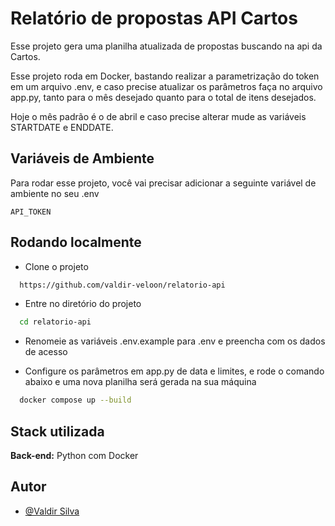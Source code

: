
# Relatório de propostas API Cartos

Esse projeto gera uma planilha atualizada de propostas buscando na api da Cartos.

Esse projeto roda em Docker, bastando realizar a parametrização do token em um arquivo .env, 
e caso precise atualizar os parâmetros faça no arquivo app.py, tanto para o mês desejado 
quanto para o total de itens desejados.

Hoje o mês padrão é o de abril e caso precise alterar mude as variáveis STARTDATE e ENDDATE.


## Variáveis de Ambiente

Para rodar esse projeto, você vai precisar adicionar a seguinte variável de ambiente no seu .env

`API_TOKEN`



## Rodando localmente

- Clone o projeto

```bash
  https://github.com/valdir-veloon/relatorio-api
```

- Entre no diretório do projeto

```bash
  cd relatorio-api
```

- Renomeie as variáveis .env.example para .env e preencha com os dados de acesso

- Configure os parâmetros em app.py de data e limites, e rode o comando abaixo e uma nova planilha será gerada na sua máquina

```bash
  docker compose up --build
```



## Stack utilizada

**Back-end:** Python com Docker


## Autor

- [@Valdir Silva](https://github.com/valdir-veloon)
